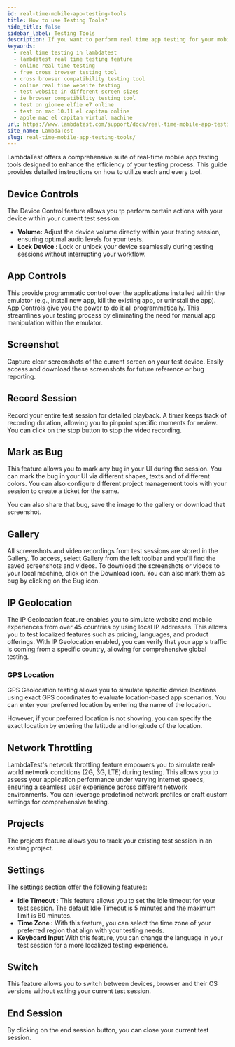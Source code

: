 ```yaml
---
id: real-time-mobile-app-testing-tools
title: How to use Testing Tools?
hide_title: false
sidebar_label: Testing Tools
description: If you want to perform real time app testing for your mobile applications on LambdaTest.
keywords:
  - real time testing in lambdatest
  - lambdatest real time testing feature
  - online real time testing
  - free cross browser testing tool
  - cross browser compatibility testing tool
  - online real time website testing
  - test website in different screen sizes
  - ie browser compatibility testing tool
  - test on gionee elfie e7 online
  - test on mac 10.11 el capitan online
  - apple mac el capitan virtual machine
url: https://www.lambdatest.com/support/docs/real-time-mobile-app-testing-tools/
site_name: LambdaTest
slug: real-time-mobile-app-testing-tools/
---
```


<script type="application/ld+json"
      dangerouslySetInnerHTML={{ __html: JSON.stringify({
       "@context": "https://schema.org",
        "@type": "BreadcrumbList",
        "itemListElement": [{
          "@type": "ListItem",
          "position": 1,
          "name": "LambdaTest",
          "item": "https://www.lambdatest.com"
        },{
          "@type": "ListItem",
          "position": 2,
          "name": "Support",
          "item": "https://www.lambdatest.com/support/docs/"
        },{
          "@type": "ListItem",
          "position": 3,
          "name": "Real Time Mobile App Testing",
          "item": "https://www.lambdatest.com/support/docs/real-time-mobile-app-testing-tools/"
        }]
      })
    }}
></script>
LambdaTest offers a comprehensive suite of real-time mobile app testing tools designed to enhance the efficiency of your testing process. This guide provides detailed instructions on how to utilize each and every tool.

## Device Controls
The Device Control feature allows you tp perform certain actions with your device  within your current test session:

- **Volume:** Adjust the device volume directly within your testing session, ensuring optimal audio levels for your tests.
- **Lock Device :** Lock or unlock your device seamlessly during testing sessions without interrupting your workflow.

## App Controls
This provide programmatic control over the applications installed within the emulator (e.g., install new app, kill the existing app, or uninstall the app).  App Controls give you the power to do it all programmatically. This streamlines your testing process by eliminating the need for manual app manipulation within the emulator.

## Screenshot
Capture clear screenshots of the current screen on your test device. Easily access and download these screenshots for future reference or bug reporting.

## Record Session
Record your entire test session for detailed playback. A timer keeps track of recording duration, allowing you to pinpoint specific moments for review. You can click on the stop button to stop the video recording.

## Mark as Bug
This feature allows you to mark any bug in your UI during the session. You can mark the bug in your UI via different shapes, texts and of different colors. You can also configure different project management tools with your session to create a ticket for the same.

You can also share that bug, save the image to the gallery or download that screenshot.

## Gallery
All screenshots and video recordings from test sessions are stored in the Gallery. To access, select Gallery from the left toolbar and you'll find the saved screenshots and videos. To download the screenshots or videos to your local machine, click on the Download icon. You can also mark them as bug by clicking on the Bug icon.

## IP Geolocation
The IP Geolocation feature enables you to simulate website and mobile experiences from over 45 countries by using local IP addresses. This allows you to test localized features such as pricing, languages, and product offerings. With IP Geolocation enabled, you can verify that your app's traffic is coming from a specific country, allowing for comprehensive global testing.
 
### GPS Location
GPS Geolocation testing allows you to simulate specific device locations using exact GPS coordinates to evaluate location-based app scenarios. You can enter your preferred location by entering the name of the location. 

However, if your preferred location is not showing, you can specify the exact location by entering the latitude and longitude of the location. 

## Network Throttling
LambdaTest's network throttling feature empowers you to simulate real-world network conditions (2G, 3G, LTE) during testing. This allows you to assess your application performance under varying internet speeds, ensuring a seamless user experience across different network environments. You can leverage predefined network profiles or craft custom settings for comprehensive testing.

## Projects
The projects feature allows you to track your existing test session in an existing project.

## Settings
The settings section offer the following features:
- **Idle Timeout :** This feature allows you to set the idle timeout for your test session. The default Idle Timeout is 5 minutes and the maximum limit is 60 minutes.
- **Time Zone :** With this feature, you can select the time zone of your preferred region that align with your testing needs.
- **Keyboard Input** With this feature, you can change the language in your test session for a more localized testing experience.
 
## Switch
This feature allows you to switch between devices, browser and their OS versions without exiting your current test session.

## End Session
By clicking on the end session button, you can close your current test session.
